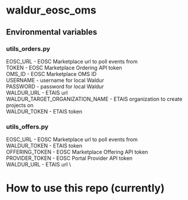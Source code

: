 # waldur_eosc_oms

## Environmental variables

### utils_orders.py
EOSC_URL - EOSC Marketplace url to poll events from \
TOKEN - EOSC Marketplace Ordering API token \
OMS_ID - EOSC Marketplace OMS ID \
USERNAME - username for local Waldur \
PASSWORD - password for local Waldur \
WALDUR_URL - ETAIS url \
WALDUR_TARGET_ORGANIZATION_NAME - ETAIS organization to create projects on \
WALDUR_TOKEN - ETAIS token
### utils_offers.py
EOSC_URL - EOSC Marketplace url to poll events from \
WALDUR_TOKEN - ETAIS token \
OFFERING_TOKEN - EOSC Marketplace Offering API token \
PROVIDER_TOKEN - EOSC Portal Provider API token \
WALDUR_URL - ETAIS url \
# How to use this repo (currently)
